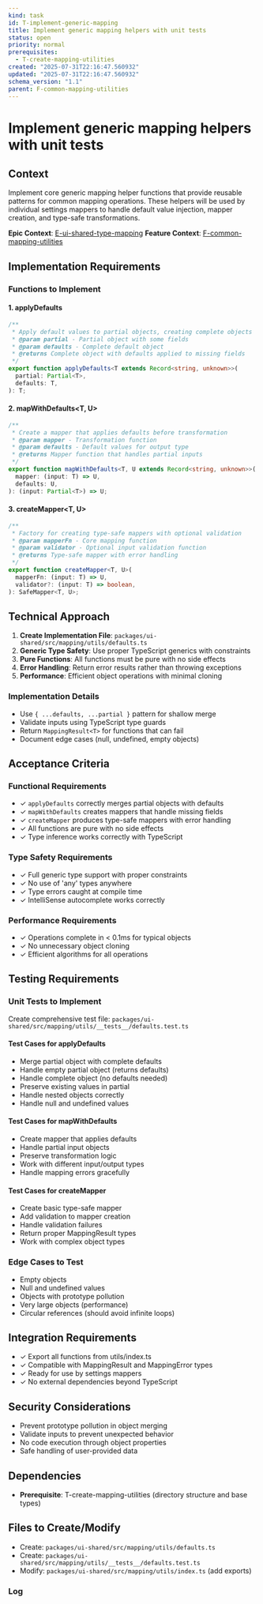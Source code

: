 ```yaml
---
kind: task
id: T-implement-generic-mapping
title: Implement generic mapping helpers with unit tests
status: open
priority: normal
prerequisites:
  - T-create-mapping-utilities
created: "2025-07-31T22:16:47.560932"
updated: "2025-07-31T22:16:47.560932"
schema_version: "1.1"
parent: F-common-mapping-utilities
---
```


# Implement generic mapping helpers with unit tests

## Context

Implement core generic mapping helper functions that provide reusable patterns for common mapping operations. These helpers will be used by individual settings mappers to handle default value injection, mapper creation, and type-safe transformations.

**Epic Context**: [E-ui-shared-type-mapping](/planning/projects/P-settings-persistence-system-for/epics/E-ui-shared-type-mapping/epic.md)
**Feature Context**: [F-common-mapping-utilities](/planning/projects/P-settings-persistence-system-for/epics/E-ui-shared-type-mapping/features/F-common-mapping-utilities/feature.md)

## Implementation Requirements

### Functions to Implement

#### 1. applyDefaults<T>

```typescript
/**
 * Apply default values to partial objects, creating complete objects
 * @param partial - Partial object with some fields
 * @param defaults - Complete default object
 * @returns Complete object with defaults applied to missing fields
 */
export function applyDefaults<T extends Record<string, unknown>>(
  partial: Partial<T>,
  defaults: T,
): T;
```

#### 2. mapWithDefaults<T, U>

```typescript
/**
 * Create a mapper that applies defaults before transformation
 * @param mapper - Transformation function
 * @param defaults - Default values for output type
 * @returns Mapper function that handles partial inputs
 */
export function mapWithDefaults<T, U extends Record<string, unknown>>(
  mapper: (input: T) => U,
  defaults: U,
): (input: Partial<T>) => U;
```

#### 3. createMapper<T, U>

```typescript
/**
 * Factory for creating type-safe mappers with optional validation
 * @param mapperFn - Core mapping function
 * @param validator - Optional input validation function
 * @returns Type-safe mapper with error handling
 */
export function createMapper<T, U>(
  mapperFn: (input: T) => U,
  validator?: (input: T) => boolean,
): SafeMapper<T, U>;
```

## Technical Approach

1. **Create Implementation File**: `packages/ui-shared/src/mapping/utils/defaults.ts`
2. **Generic Type Safety**: Use proper TypeScript generics with constraints
3. **Pure Functions**: All functions must be pure with no side effects
4. **Error Handling**: Return error results rather than throwing exceptions
5. **Performance**: Efficient object operations with minimal cloning

### Implementation Details

- Use `{ ...defaults, ...partial }` pattern for shallow merge
- Validate inputs using TypeScript type guards
- Return `MappingResult<T>` for functions that can fail
- Document edge cases (null, undefined, empty objects)

## Acceptance Criteria

### Functional Requirements

- ✓ `applyDefaults` correctly merges partial objects with defaults
- ✓ `mapWithDefaults` creates mappers that handle missing fields
- ✓ `createMapper` produces type-safe mappers with error handling
- ✓ All functions are pure with no side effects
- ✓ Type inference works correctly with TypeScript

### Type Safety Requirements

- ✓ Full generic type support with proper constraints
- ✓ No use of 'any' types anywhere
- ✓ Type errors caught at compile time
- ✓ IntelliSense autocomplete works correctly

### Performance Requirements

- ✓ Operations complete in < 0.1ms for typical objects
- ✓ No unnecessary object cloning
- ✓ Efficient algorithms for all operations

## Testing Requirements

### Unit Tests to Implement

Create comprehensive test file: `packages/ui-shared/src/mapping/utils/__tests__/defaults.test.ts`

#### Test Cases for applyDefaults

- Merge partial object with complete defaults
- Handle empty partial object (returns defaults)
- Handle complete object (no defaults needed)
- Preserve existing values in partial
- Handle nested objects correctly
- Handle null and undefined values

#### Test Cases for mapWithDefaults

- Create mapper that applies defaults
- Handle partial input objects
- Preserve transformation logic
- Work with different input/output types
- Handle mapping errors gracefully

#### Test Cases for createMapper

- Create basic type-safe mapper
- Add validation to mapper creation
- Handle validation failures
- Return proper MappingResult types
- Work with complex object types

### Edge Cases to Test

- Empty objects
- Null and undefined values
- Objects with prototype pollution
- Very large objects (performance)
- Circular references (should avoid infinite loops)

## Integration Requirements

- ✓ Export all functions from utils/index.ts
- ✓ Compatible with MappingResult and MappingError types
- ✓ Ready for use by settings mappers
- ✓ No external dependencies beyond TypeScript

## Security Considerations

- Prevent prototype pollution in object merging
- Validate inputs to prevent unexpected behavior
- No code execution through object properties
- Safe handling of user-provided data

## Dependencies

- **Prerequisite**: T-create-mapping-utilities (directory structure and base types)

## Files to Create/Modify

- Create: `packages/ui-shared/src/mapping/utils/defaults.ts`
- Create: `packages/ui-shared/src/mapping/utils/__tests__/defaults.test.ts`
- Modify: `packages/ui-shared/src/mapping/utils/index.ts` (add exports)

### Log
